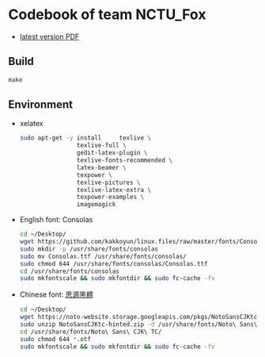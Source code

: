 # Codebook of team NCTU_Fox

- [latest version PDF](https://drive.google.com/open?id=1BE3YoEIVL1873pOpBCTAezFNkn0LsXfo)

## Build
```bash
make
```

## Environment

- xelatex
	```bash
	sudo apt-get -y install 	texlive \
					texlive-full \
					gedit-latex-plugin \
					texlive-fonts-recommended \
					latex-beamer \
					texpower \
					texlive-pictures \
					texlive-latex-extra \
					texpower-examples \
					imagemagick
	```
- English font: Consolas 
	```bash
	cd ~/Desktop/
	wget https://github.com/kakkoyun/linux.files/raw/master/fonts/Consolas.ttf
	sudo mkdir -p /usr/share/fonts/consolas
	sudo mv Consolas.ttf /usr/share/fonts/consolas/
	sudo chmod 644 /usr/share/fonts/consolas/Consolas.ttf
	cd /usr/share/fonts/consolas
	sudo mkfontscale && sudo mkfontdir && sudo fc-cache -fv
	```
- Chinese font: [思源黑體](https://www.beforafter.org/blog/source-han-sans-font)
	```bash
	cd ~/Desktop/
	wget https://noto-website.storage.googleapis.com/pkgs/NotoSansCJKtc-hinted.zip
	sudo unzip NotoSansCJKtc-hinted.zip -d /usr/share/fonts/Noto\ Sans\ CJK\ TC/
	cd /usr/share/fonts/Noto\ Sans\ CJK\ TC/
	sudo chmod 644 *.otf
	sudo mkfontscale && sudo mkfontdir && sudo fc-cache -fv
	```
